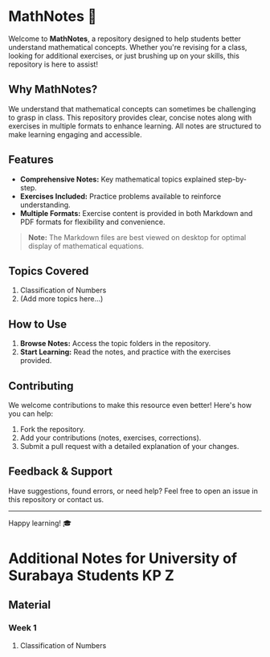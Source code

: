 # MathNotes 📘

Welcome to **MathNotes**, a repository designed to help students better understand mathematical concepts. Whether you're revising for a class, looking for additional exercises, or just brushing up on your skills, this repository is here to assist!

## Why MathNotes?
We understand that mathematical concepts can sometimes be challenging to grasp in class. This repository provides clear, concise notes along with exercises in multiple formats to enhance learning. All notes are structured to make learning engaging and accessible.

## Features
- **Comprehensive Notes:** Key mathematical topics explained step-by-step.
- **Exercises Included:** Practice problems available to reinforce understanding.
- **Multiple Formats:** Exercise content is provided in both Markdown and PDF formats for flexibility and convenience.

> **Note:** The Markdown files are best viewed on desktop for optimal display of mathematical equations.

## Topics Covered
1. Classification of Numbers
2. (Add more topics here...)

## How to Use
1. **Browse Notes:** Access the topic folders in the repository.
2. **Start Learning:** Read the notes, and practice with the exercises provided.

## Contributing
We welcome contributions to make this resource even better! Here's how you can help:
1. Fork the repository.
2. Add your contributions (notes, exercises, corrections).
3. Submit a pull request with a detailed explanation of your changes.

## Feedback & Support
Have suggestions, found errors, or need help? Feel free to open an issue in this repository or contact us.

---

Happy learning! 🎓

# Additional Notes for University of Surabaya Students KP Z 

## Material 
### Week 1
1. Classification of Numbers